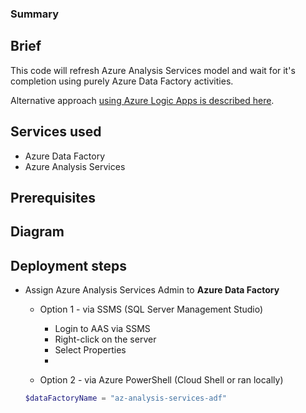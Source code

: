 ### Summary

## Brief
This code will refresh Azure Analysis Services model and wait for it's completion using purely Azure Data Factory activities.

Alternative approach [using Azure Logic Apps is described here](../refresh-analysis-services-logic-app/index.md).

## Services used

- Azure Data Factory
- Azure Analysis Services

## Prerequisites



## Diagram

## Deployment steps

* Assign Azure Analysis Services Admin to **Azure Data Factory**

  * Option 1 - via SSMS (SQL Server Management Studio)
    * Login to AAS via SSMS
    * Right-click on the server
    * Select Properties
    * 

  * Option 2 - via Azure PowerShell (Cloud Shell or ran locally)
  ```PowerShell
  $dataFactoryName = "az-analysis-services-adf"
  
  ```